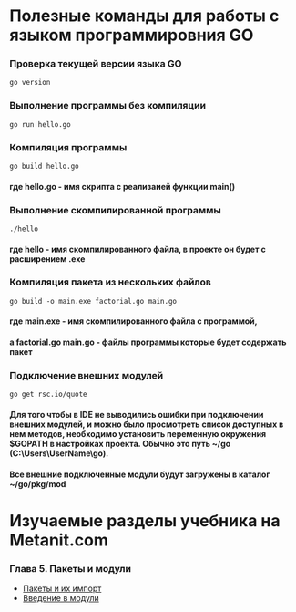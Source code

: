 # Полезные команды для работы с языком программировния GO

### Проверка текущей версии языка GO
```
go version
```

### Выполнение программы без компиляции
```
go run hello.go
```
### Компиляция программы
```
go build hello.go
```
#### где hello.go - имя скрипта с реализаией функции main()

### Выполнение скомпилированной программы
```
./hello
```
#### где hello - имя скомпилированного файла, в проекте он будет с расширением .exe

### Компиляция пакета из нескольких файлов
```
go build -o main.exe factorial.go main.go
```
#### где main.exe - имя скомпилированного файла с программой,
#### а factorial.go main.go - файлы программы которые будет содержать пакет

### Подключение внешних модулей
```
go get rsc.io/quote
```
#### Для того чтобы в IDE не выводились ошибки при подключении внешних модулей, и можно было просмотреть список доступных в нем методов, необходимо установить переменную окружения $GOPATH в настройках проекта. Обычно это путь ~/go (C:\Users\UserName\go).
#### Все внешние подключенные модули будут загружены в каталог ~/go/pkg/mod


# Изучаемые разделы учебника на Metanit.com

### Глава 5. Пакеты и модули 
* [Пакеты и их импорт](https://metanit.com/go/tutorial/5.1.php)
* [Введение в модули](https://metanit.com/go/tutorial/5.2.php)

